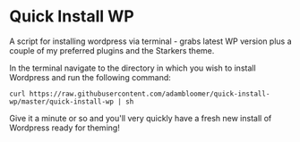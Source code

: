 Quick Install WP
================

A script for installing wordpress via terminal - grabs latest WP version plus a couple of my preferred plugins and the Starkers theme.
		
In the terminal navigate to the directory in which you wish to install Wordpress and run the following command:

`curl https://raw.githubusercontent.com/adambloomer/quick-install-wp/master/quick-install-wp | sh`

Give it a minute or so and you'll very quickly have a fresh new install of Wordpress ready for theming!

